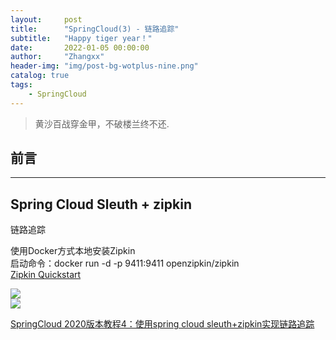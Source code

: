 ```yaml
---
layout:     post
title:      "SpringCloud(3) - 链路追踪"
subtitle:   "Happy tiger year！"
date:       2022-01-05 00:00:00
author:     "Zhangxx"
header-img: "img/post-bg-wotplus-nine.png"
catalog: true
tags:
    - SpringCloud
---
```


> 黄沙百战穿金甲，不破楼兰终不还.

## 前言
---



## Spring Cloud Sleuth + zipkin

链路追踪

使用Docker方式本地安装Zipkin  
启动命令：docker run -d -p 9411:9411 openzipkin/zipkin  
[Zipkin Quickstart](https://zipkin.io/pages/quickstart.html)  

![](http://zhangxx0.gitee.io/blog_image/springcloud/springcloud-zipkin1.png)  
![](http://zhangxx0.gitee.io/blog_image/springcloud/springcloud-zipkin2.png)  

[SpringCloud 2020版本教程4：使用spring cloud sleuth+zipkin实现链路追踪](https://forezp.blog.csdn.net/article/details/115632914)  



